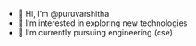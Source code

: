 - 👋 Hi, I’m @puruvarshitha
- 👀 I’m interested in exploring new technologies
- 🌱 I’m currently pursuing engineering (cse) 


<!---
puruvarshitha/puruvarshitha is a ✨ special ✨ repository because its `README.md` (this file) appears on your GitHub profile.
You can click the Preview link to take a look at your changes.
--->
